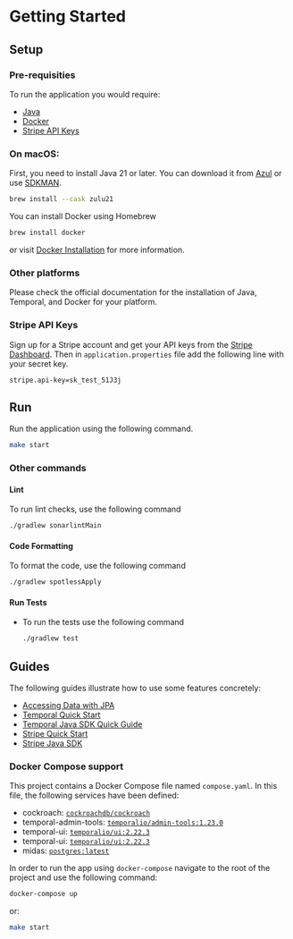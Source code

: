 # Getting Started

## Setup

### Pre-requisities

To run the application you would require:

- [Java](https://www.azul.com/downloads/#zulu)
- [Docker](https://docs.docker.com/get-docker/)
- [Stripe API Keys](https://stripe.com/docs/keys)

### On macOS:

First, you need to install Java 21 or later. You can download it from [Azul](https://www.azul.com/downloads/#zulu) or
use [SDKMAN](https://sdkman.io/).

```sh
brew install --cask zulu21
```

You can install Docker using Homebrew

```sh
brew install docker
```

or visit [Docker Installation](https://docs.docker.com/get-docker/) for more information.

### Other platforms

Please check the official documentation for the installation of Java, Temporal, and Docker for your platform.

### Stripe API Keys

Sign up for a Stripe account and get your API keys from the [Stripe Dashboard](https://dashboard.stripe.com/apikeys).
Then in `application.properties` file add the following line with your secret key.

```properties
stripe.api-key=sk_test_51J3j
```

## Run

Run the application using the following command.

```sh
make start
```

### Other commands

#### Lint

To run lint checks, use the following command

```sh
./gradlew sonarlintMain
```

#### Code Formatting

To format the code, use the following command

```sh
./gradlew spotlessApply
```

#### Run Tests

- To run the tests use the following command

  ```sh
  ./gradlew test
  ```

## Guides

The following guides illustrate how to use some features concretely:

- [Accessing Data with JPA](https://spring.io/guides/gs/accessing-data-jpa/)
- [Temporal Quick Start](https://docs.temporal.io/docs/quick-start)
- [Temporal Java SDK Quick Guide](https://docs.temporal.io/dev-guide/java)
- [Stripe Quick Start](https://stripe.com/docs/quickstart)
- [Stripe Java SDK](https://stripe.com/docs/api/java)

### Docker Compose support

This project contains a Docker Compose file named `compose.yaml`.
In this file, the following services have been defined:

- cockroach: [`cockroachdb/cockroach`](https://hub.docker.com/u/cockroachdb)
- temporal-admin-tools: [`temporalio/admin-tools:1.23.0`](https://hub.docker.com/r/temporalio/admin-tools)
- temporal-ui: [`temporalio/ui:2.22.3`](https://hub.docker.com/r/temporalio/ui)
- temporal-ui: [`temporalio/ui:2.22.3`](https://hub.docker.com/r/temporalio/ui)
- midas: [`postgres:latest`](https://hub.docker.com/_/postgres)

In order to run the app using `docker-compose` navigate to the root of the project and use the following command:

```bash
docker-compose up
```

or:

```bash
make start
```
